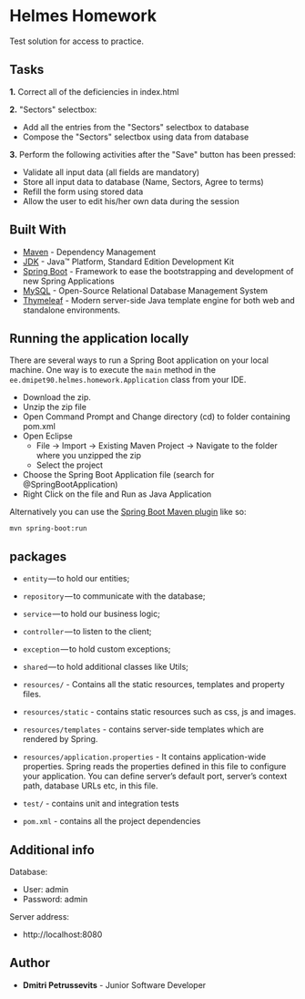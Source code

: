 # Helmes Homework

Test solution for access to practice.

## Tasks

<b>1.</b> Correct all of the deficiencies in index.html

<b>2.</b> "Sectors" selectbox:
- Add all the entries from the "Sectors" selectbox to database
- Compose the "Sectors" selectbox using data from database

<b>3.</b> Perform the following activities after the "Save" button has been pressed:
- Validate all input data (all fields are mandatory)
- Store all input data to database (Name, Sectors, Agree to terms)
- Refill the form using stored data 
- Allow the user to edit his/her own data during the session

## Built With

* 	[Maven](https://maven.apache.org/) - Dependency Management
* 	[JDK](http://www.oracle.com/technetwork/java/javase/downloads/jdk8-downloads-2133151.html) - Java™ Platform, Standard Edition Development Kit 
* 	[Spring Boot](https://spring.io/projects/spring-boot) - Framework to ease the bootstrapping and development of new Spring Applications
* 	[MySQL](https://www.mysql.com/) - Open-Source Relational Database Management System
* 	[Thymeleaf](https://www.thymeleaf.org/) - Modern server-side Java template engine for both web and standalone environments.

## Running the application locally

There are several ways to run a Spring Boot application on your local machine. One way is to execute the `main` method in the `ee.dmipet90.helmes.homework.Application` class from your IDE.

- Download the zip.
- Unzip the zip file
- Open Command Prompt and Change directory (cd) to folder containing pom.xml
- Open Eclipse 
   - File -> Import -> Existing Maven Project -> Navigate to the folder where you unzipped the zip
   - Select the project
- Choose the Spring Boot Application file (search for @SpringBootApplication)
- Right Click on the file and Run as Java Application

Alternatively you can use the [Spring Boot Maven plugin](https://docs.spring.io/spring-boot/docs/current/reference/html/build-tool-plugins-maven-plugin.html) like so:

```shell
mvn spring-boot:run
```

## packages

- `entity` — to hold our entities;
- `repository` — to communicate with the database;
- `service` — to hold our business logic;
- `controller` — to listen to the client;
- `exception` — to hold custom exceptions;
- `shared` — to hold additional classes like Utils;

- `resources/` - Contains all the static resources, templates and property files.
- `resources/static` - contains static resources such as css, js and images.
- `resources/templates` - contains server-side templates which are rendered by Spring.
- `resources/application.properties` - It contains application-wide properties. Spring reads the properties defined in this file to configure your application. You can define server’s default port, server’s context path, database URLs etc, in this file.

- `test/` - contains unit and integration tests

- `pom.xml` - contains all the project dependencies

## Additional info

Database:
- User: admin
- Password: admin

Server address:
- http://localhost:8080

## Author

- <b>Dmitri Petrussevits</b> - Junior Software Developer

